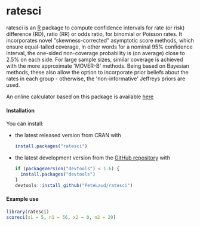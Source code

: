 ratesci
=====

ratesci is an [R](http://www.r-project.org) package to compute confidence intervals for rate (or risk) difference (RD), ratio (RR) or odds ratio, for binomial or Poisson rates. It incorporates novel "skewness-corrected" asymptotic score methods, which ensure equal-tailed coverage, in other words for a nominal 95% confidence interval, the one-sided non-coverage probability is (on average) close to 2.5% on each side. For large sample sizes, similar coverage is achieved with the more approximate 'MOVER-B' methods. Being based on Bayesian methods, these also allow the option to incorporate prior beliefs about the rates in each group - otherwise, the 'non-informative' Jeffreys priors are used.

An online calculator based on this package is available [here](http://ssu.shef.ac.uk/ratesci/calc.php)


#### Installation

You can install:

- the latest released version from CRAN with

    ``` r
    install.packages("ratesci")
    ```

- the latest development version from the [GitHub repository](https://github.com/PeteLaud/ratesci) with

    ``` r
    if (packageVersion("devtools") < 1.6) {
      install.packages("devtools")
    }
    devtools::install_github("PeteLaud/ratesci")
    ```

#### Example use

```r
library(ratesci)
scoreci(x1 = 5, n1 = 56, x2 = 0, n2 = 29)
```


